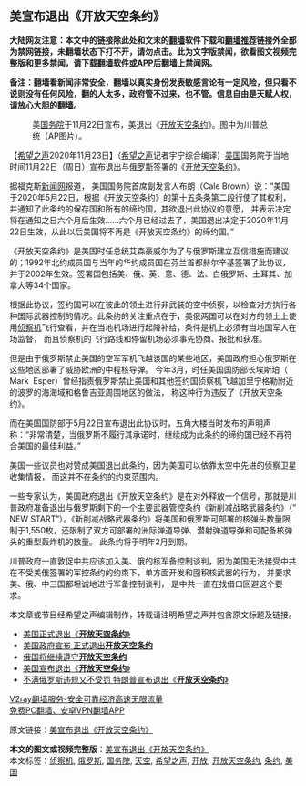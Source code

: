  <h2>美宣布退出《开放天空条约》</h2> <p class="notice"><b>大陆网友注意：本文中的链接除此处和文末的<a href="https://github.com/bannedbook/fanqiang" >翻墙</a>软件下载和<a href="https://github.com/killgcd/justmysocks/blob/master/README.md">翻墙推荐</a>链接外全部为禁网链接，未翻墙状态下打不开，请勿点击。此为文字版禁闻，欲看图文视频完整版和更多禁闻，请下载<a href="https://github.com/bannedbook/fanqiang">翻墙软件或APP</a>后翻墙上禁闻网。</p><p>备注：翻墙看新闻非常安全，翻墙以真实身份发表敏感言论有一定风险，但只看不说则没有任何风险，翻的人太多，政府管不过来，也不管。信息自由是天赋人权，请放心大胆的翻墙。</b></p>  <div class="entry"> <figure><figcaption>美<a href="https://www.bannedbook.org/bnews/tag/%e5%9b%bd%e5%8a%a1%e9%99%a2/" class="st_tag internal_tag" rel="tag" title="标签 国务院 下的日志">国务院</a>于11月22日宣布，美退出《<a href="https://www.bannedbook.org/bnews/tag/%E5%BC%80%E6%94%BE/" class="st_tag internal_tag" rel="tag" title="标签 开放 下的日志">开放</a><a href="https://www.bannedbook.org/bnews/tag/%E5%A4%A9%E7%A9%BA/" class="st_tag internal_tag" rel="tag" title="标签 天空 下的日志">天空</a><a href="https://www.bannedbook.org/bnews/tag/%E6%9D%A1%E7%BA%A6/" class="st_tag internal_tag" rel="tag" title="标签 条约 下的日志">条约</a>》。图中为川普总统（AP图片）。</figcaption></figure> <p>【<span class='wp_keywordlink_affiliate'><a href="https://www.soundofhope.org" title="希望之声" target="_blank">希望之声</a></span>2020年11月23日】（<a href="https://www.bannedbook.org/bnews/tag/%e5%b8%8c%e6%9c%9b%e4%b9%8b%e5%a3%b0/" class="st_tag internal_tag" rel="tag" title="标签 希望之声 下的日志">希望之声</a>记者宇宁综合编译）<a href="https://www.bannedbook.org/bnews/tag/%e7%be%8e%e5%9b%bd/" class="st_tag internal_tag" rel="tag" title="标签 美国 下的日志">美国</a>国务院于当地时间11月22日（周日）宣布退出与<a href="https://www.bannedbook.org/bnews/tag/%e4%bf%84%e7%bd%97%e6%96%af/" class="st_tag internal_tag" rel="tag" title="标签 俄罗斯 下的日志">俄罗斯</a>签署的《<a href="https://www.bannedbook.org/bnews/tag/%E5%BC%80%E6%94%BE%E5%A4%A9%E7%A9%BA%E6%9D%A1%E7%BA%A6/" class="st_tag internal_tag" rel="tag" title="标签 开放天空条约 下的日志">开放天空条约</a>》。</p> <p>据福克斯<span class='wp_keywordlink_affiliate'><a href="https://www.bannedbook.org/" title="新闻网">新闻网</a></span>报道， 美国国务院首席副发言人布朗（Cale Brown）说：“美国于2020年5月22日，根据《开放天空条约》的第十五条条第二段行使了其权利，并通知了此条约的保存国和所有的缔约国，其欲退出此协议的意愿， 并表示决定将在通知之日六个月后生效&#8230;&#8230;六个月已经过去了，美国退出决定于2020年11月22日生效，从此以后美国将不再是《开放天空条约》的缔约国。”</p> <p>《开放天空条约》是美国时任总统艾森豪威尔为了与俄罗斯建立互信措施而建议的；1992年北约成员国与当年的华约成员国在芬兰首都赫尔辛基签署了此协议，并于2002年生效。签署国包括美、俄、英、意、德、法、白俄罗斯、土耳其、加拿大等34个国家。</p>  <p>根据此协议，签约国可以在彼此的领土进行非武装的空中侦察，以检查对方执行各种国际武器控制的情况。此条约的关注重点在于，美俄两国可以在对方的领土上使用<a href="https://www.bannedbook.org/bnews/tag/%E4%BE%A6%E5%AF%9F%E6%9C%BA/" class="st_tag internal_tag" rel="tag" title="标签 侦察机 下的日志">侦察机</a>飞行查看，并在当地机场进行起降补给，条件是机上必须有当地国军人在场监督， 而且侦察机的飞行路线和停留机场必须事先协商、报批和获准。</p> <p>但是由于俄罗斯禁止美国的空军军机飞越该国的某些地区，美国政府担心俄罗斯在这些地区部署了威胁欧洲的中程核导弹。 今年3月，时任美国国防部长埃斯珀（ Mark  Esper）曾经指责俄罗斯禁止美国和其他签约国侦察机飞越加里宁格勒附近的波罗的海海域和格鲁吉亚周围地区的做法， 称这种行为违反了《开放天空条约》。</p> <p>而在美国国防部于5月22日宣布退出此协议时，五角大楼当时发布的声明声称：“非常清楚，当俄罗斯不履行其承诺时，继续成为此条约的缔约国已经不再符合美国的最佳利益。”</p>  <p>美国一些议员也对赞成美国退出此条约，因为美国可以依靠太空中先进的侦察卫星收集情报， 而这并不在条约的约束范围内。</p> <p>一些专家认为，美国政府退出《开放天空条约》是在对外释放一个信号，那就是川普政府准备退出与俄罗斯剩下的一个主要武器管控条约《新削减战略武器条约》（“ NEW START”）。《新削减战略武器条约》将美国和俄罗斯可部署的核弹头数量限制于1,550枚，还限制了双方可部署的洲际弹道导弹、潜射弹道导弹和可配备核弹头的重型轰炸机的数量。 此条约将于明年2月到期。</p> <p>川普政府一直敦促中共应该加入美、俄的核军备控制谈判，因为美国无法接受中共在不受美俄签署的军控条约的约束下，单方面开发和囤积核武器的行为， 并要求美、俄、中三国都坦诚地进行军备控制谈判， 是中共一直在找借口回避这个要求。</p>  <p>本文章或节目经希望之声编辑制作，转载请注明希望之声并包含原文标题及链接。</p> <ul class='op-related-articles' title='相关阅读'> <li><a href='https://www.bannedbook.org/bnews/cbnews/20201123/1435419.html' target='_blank'>美国正式退出《<b>开放天空条约</b>》</a></li> <li><a href='https://www.bannedbook.org/bnews/cbnews/20201123/1435391.html' target='_blank'>美国政府宣布 正式退出<b>开放天空条约</b></a></li> <li><a href='https://www.bannedbook.org/bnews/baitai/20200524/1333516.html' target='_blank'>俄国将继续遵守<b>开放天空条约</b></a></li> <li><a href='https://www.bannedbook.org/bnews/baitai/20200523/1333085.html' target='_blank'>美国宣布退出《<b>开放天空条约</b>》</a></li> <li><a href='https://www.bannedbook.org/bnews/worldnews/usa/20200522/1332691.html' target='_blank'>不满俄罗斯违规又不受罚 特朗普宣布退出《<b>开放天空条约</b>》</a></li> </ul> <p class="texttj"> <a href="https://www.bannedbook.org/forum23/topic22702.html" target="_blank">V2ray翻墙服务-安全可靠经济高速无限流量</a><br/> <a href="https://github.com/bannedbook/fanqiang/wiki/%E7%A6%81%E9%97%BB%E7%BD%91%E5%AE%89%E5%8D%93%E7%BF%BB%E5%A2%99%E6%96%B0%E9%97%BBAPP" target="_blank">免费PC翻墙、安卓VPN翻墙APP</a></p><p>原文链接：<a class="src_link"  href="https://www.soundofhope.org/post/445897" target="_blank">美宣布退出《开放天空条约》</a></p><a name='sharetosocial'></a>       <div><b>本文的图文或视频完整版</b>：<a href='https://www.bannedbook.org/bnews/comments/20201123/1435739.html'>美宣布退出《开放天空条约》</a></div>  </div><!--END ENTRY--> <div class="postfooter"> <div>本文标签：<a href="https://www.bannedbook.org/bnews/tag/%E4%BE%A6%E5%AF%9F%E6%9C%BA/" rel="tag">侦察机</a>, <a href="https://www.bannedbook.org/bnews/tag/%e4%bf%84%e7%bd%97%e6%96%af/" rel="tag">俄罗斯</a>, <a href="https://www.bannedbook.org/bnews/tag/%e5%9b%bd%e5%8a%a1%e9%99%a2/" rel="tag">国务院</a>, <a href="https://www.bannedbook.org/bnews/tag/%E5%A4%A9%E7%A9%BA/" rel="tag">天空</a>, <a href="https://www.bannedbook.org/bnews/tag/%e5%b8%8c%e6%9c%9b%e4%b9%8b%e5%a3%b0/" rel="tag">希望之声</a>, <a href="https://www.bannedbook.org/bnews/tag/%E5%BC%80%E6%94%BE/" rel="tag">开放</a>, <a href="https://www.bannedbook.org/bnews/tag/%E5%BC%80%E6%94%BE%E5%A4%A9%E7%A9%BA%E6%9D%A1%E7%BA%A6/" rel="tag">开放天空条约</a>, <a href="https://www.bannedbook.org/bnews/tag/%E6%9D%A1%E7%BA%A6/" rel="tag">条约</a>, <a href="https://www.bannedbook.org/bnews/tag/%e7%be%8e%e5%9b%bd/" rel="tag">美国</a></div>  </div><!--END POSTFOOTER--> 